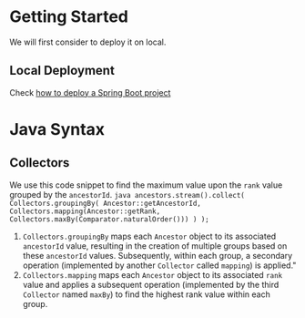 # Getting Started
We will first consider to deploy it on local.

## Local Deployment
Check [how to deploy a Spring Boot project](https://github.com/liushuyu6666/Jays_Deployment/blob/master/Deployment/Spring_Boot.md)

# Java Syntax
## Collectors
We use this code snippet to find the maximum value upon the `rank` value grouped by the `ancestorId`.
    ```java
        ancestors.stream().collect(
            Collectors.groupingBy(
                Ancestor::getAncestorId,
                Collectors.mapping(Ancestor::getRank, Collectors.maxBy(Comparator.naturalOrder()))
            )
        );
    ```
1. `Collectors.groupingBy` maps each `Ancestor` object to its associated `ancestorId` value, resulting in the creation of multiple groups based on these `ancestorId` values. Subsequently, within each group, a secondary operation (implemented by another `Collector` called `mapping`) is applied."
2. `Collectors.mapping` maps each `Ancestor` object to its associated `rank` value and applies a subsequent operation (implemented by the third `Collector` named `maxBy`) to find the highest rank value within each group.

